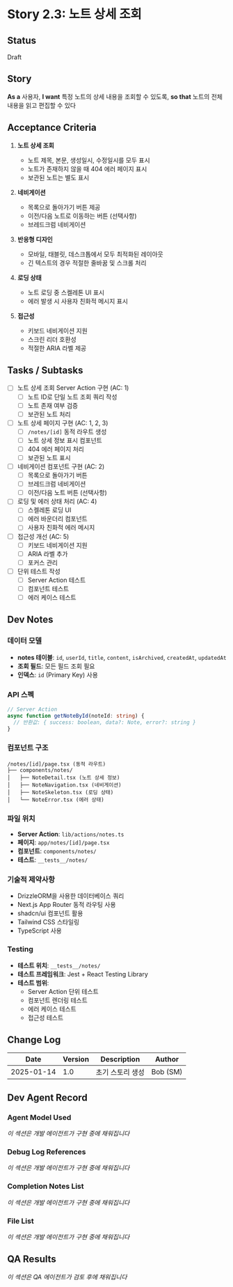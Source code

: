# Story 2.3: 노트 상세 조회

## Status
Draft

## Story
**As a** 사용자,
**I want** 특정 노트의 상세 내용을 조회할 수 있도록,
**so that** 노트의 전체 내용을 읽고 편집할 수 있다

## Acceptance Criteria

1. **노트 상세 조회**
   - 노트 제목, 본문, 생성일시, 수정일시를 모두 표시
   - 노트가 존재하지 않을 때 404 에러 페이지 표시
   - 보관된 노트는 별도 표시

2. **네비게이션**
   - 목록으로 돌아가기 버튼 제공
   - 이전/다음 노트로 이동하는 버튼 (선택사항)
   - 브레드크럼 네비게이션

3. **반응형 디자인**
   - 모바일, 태블릿, 데스크톱에서 모두 최적화된 레이아웃
   - 긴 텍스트의 경우 적절한 줄바꿈 및 스크롤 처리

4. **로딩 상태**
   - 노트 로딩 중 스켈레톤 UI 표시
   - 에러 발생 시 사용자 친화적 메시지 표시

5. **접근성**
   - 키보드 네비게이션 지원
   - 스크린 리더 호환성
   - 적절한 ARIA 라벨 제공

## Tasks / Subtasks

- [ ] 노트 상세 조회 Server Action 구현 (AC: 1)
  - [ ] 노트 ID로 단일 노트 조회 쿼리 작성
  - [ ] 노트 존재 여부 검증
  - [ ] 보관된 노트 처리

- [ ] 노트 상세 페이지 구현 (AC: 1, 2, 3)
  - [ ] `/notes/[id]` 동적 라우트 생성
  - [ ] 노트 상세 정보 표시 컴포넌트
  - [ ] 404 에러 페이지 처리
  - [ ] 보관된 노트 표시

- [ ] 네비게이션 컴포넌트 구현 (AC: 2)
  - [ ] 목록으로 돌아가기 버튼
  - [ ] 브레드크럼 네비게이션
  - [ ] 이전/다음 노트 버튼 (선택사항)

- [ ] 로딩 및 에러 상태 처리 (AC: 4)
  - [ ] 스켈레톤 로딩 UI
  - [ ] 에러 바운더리 컴포넌트
  - [ ] 사용자 친화적 에러 메시지

- [ ] 접근성 개선 (AC: 5)
  - [ ] 키보드 네비게이션 지원
  - [ ] ARIA 라벨 추가
  - [ ] 포커스 관리

- [ ] 단위 테스트 작성
  - [ ] Server Action 테스트
  - [ ] 컴포넌트 테스트
  - [ ] 에러 케이스 테스트

## Dev Notes

### 데이터 모델
- **notes 테이블**: `id`, `userId`, `title`, `content`, `isArchived`, `createdAt`, `updatedAt`
- **조회 필드**: 모든 필드 조회 필요
- **인덱스**: `id` (Primary Key) 사용

### API 스펙
```typescript
// Server Action
async function getNoteById(noteId: string) {
  // 반환값: { success: boolean, data?: Note, error?: string }
}
```

### 컴포넌트 구조
```
/notes/[id]/page.tsx (동적 라우트)
├── components/notes/
│   ├── NoteDetail.tsx (노트 상세 정보)
│   ├── NoteNavigation.tsx (네비게이션)
│   ├── NoteSkeleton.tsx (로딩 상태)
│   └── NoteError.tsx (에러 상태)
```

### 파일 위치
- **Server Action**: `lib/actions/notes.ts`
- **페이지**: `app/notes/[id]/page.tsx`
- **컴포넌트**: `components/notes/`
- **테스트**: `__tests__/notes/`

### 기술적 제약사항
- DrizzleORM을 사용한 데이터베이스 쿼리
- Next.js App Router 동적 라우팅 사용
- shadcn/ui 컴포넌트 활용
- Tailwind CSS 스타일링
- TypeScript 사용

### Testing
- **테스트 위치**: `__tests__/notes/`
- **테스트 프레임워크**: Jest + React Testing Library
- **테스트 범위**: 
  - Server Action 단위 테스트
  - 컴포넌트 렌더링 테스트
  - 에러 케이스 테스트
  - 접근성 테스트

## Change Log

| Date | Version | Description | Author |
|------|---------|-------------|--------|
| 2025-01-14 | 1.0 | 초기 스토리 생성 | Bob (SM) |

## Dev Agent Record

### Agent Model Used
*이 섹션은 개발 에이전트가 구현 중에 채워집니다*

### Debug Log References
*이 섹션은 개발 에이전트가 구현 중에 채워집니다*

### Completion Notes List
*이 섹션은 개발 에이전트가 구현 중에 채워집니다*

### File List
*이 섹션은 개발 에이전트가 구현 중에 채워집니다*

## QA Results
*이 섹션은 QA 에이전트가 검토 후에 채워집니다*


